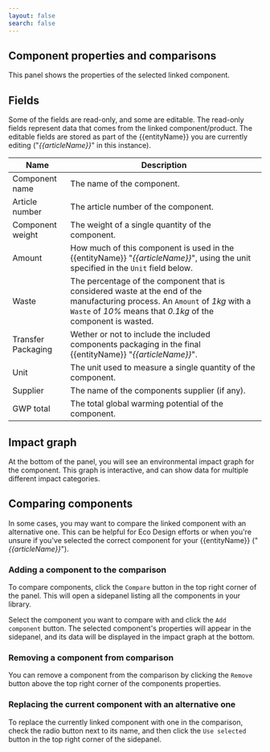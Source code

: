 ```yaml
---
layout: false
search: false
---
```


<script setup>
import { ref, onMounted } from 'vue'
import { useData } from 'vitepress'
import MinidocStyles from '../MinidocStyles.vue'
const { site, frontmatter } = useData()

const entityName = ref('')
const articleName = ref('')

onMounted(() => {
  const params = new URLSearchParams(window.location.search);
  entityName.value = params.get('entity') || 'product';
  articleName.value = params.get('article') || null;

  if (articleName.value) {
    articleName.value = decodeURIComponent(articleName.value);
  }
});
</script>

<MinidocStyles />

## Component properties and comparisons

This panel shows the properties of the selected linked component.

## Fields

Some of the fields are read-only, and some are editable. The read-only fields represent data that comes from the linked component/product. The editable fields are stored as part of the {{entityName}} you are currently editing<span v-if="articleName"> ("_{{articleName}}_" in this instance)</span>.


| Name | Description |
| --- | --- |
| Component name | The name of the component. |
| Article number | The article number of the component. |
| Component weight | The weight of a single quantity of the component. |
| Amount | How much of this component is used in the {{entityName}}<span v-if="articleName">&nbsp;"_{{articleName}}_"</span>, using the unit specified in the `Unit` field below. |
| Waste | The percentage of the component that is considered waste at the end of the manufacturing process. An `Amount` of _1kg_ with a `Waste` of _10%_ means that _0.1kg_ of the component is wasted. |
| Transfer Packaging | Wether or not to include the included components packaging in the final {{entityName}}<span v-if="articleName">&nbsp;"_{{articleName}}_"</span>. |
| Unit | The unit used to measure a single quantity of the component. |
| Supplier | The name of the components supplier (if any). |
| GWP total | The total global warming potential of the component. |


## Impact graph

At the bottom of the panel, you will see an environmental impact graph for the component. This graph is interactive, and can show data for multiple different impact categories.

## Comparing components
In some cases, you may want to compare the linked component with an alternative one. This can be helpful for Eco Design efforts or when you're unsure if you've selected the correct component for your {{entityName}}<span v-if="articleName">&nbsp;("_{{articleName}}_")</span>.

### Adding a component to the comparison
To compare components, click the `Compare` button in the top right corner of the panel. This will open a sidepanel listing all the components in your library.

Select the component you want to compare with and click the `Add component` button. The selected component's properties will appear in the sidepanel, and its data will be displayed in the impact graph at the bottom.

### Removing a component from comparison
You can remove a component from the comparison by clicking the `Remove` button above the top right corner of the components properties.

### Replacing the current component with an alternative one
To replace the currently linked component with one in the comparison, check the radio button next to its name, and then click the `Use selected` button in the top right corner of the sidepanel.
